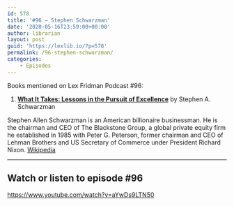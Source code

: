 ```yaml
---
id: 578
title: '#96 – Stephen Schwarzman'
date: '2020-05-16T23:59:00+00:00'
author: librarian
layout: post
guid: 'https://lexlib.io/?p=578'
permalink: /96-stephen-schwarzman/
categories:
    - Episodes
---
```


Books mentioned on Lex Fridman Podcast #96:

1. <b><a href="https://amzn.to/3gEXfFJ" target="_blank" rel="sponsored noopener noreferrer">What It Takes: Lessons in the Pursuit of Excellence</a></b> by Stephen A. Schwarzman

<!--more-->

Stephen Allen Schwarzman is an American billionaire businessman. He is the chairman and CEO of The Blackstone Group, a global private equity firm he established in 1985 with Peter G. Peterson, former chairman and CEO of Lehman Brothers and US Secretary of Commerce under President Richard Nixon. [Wikipedia](https://en.wikipedia.org/wiki/Stephen_A._Schwarzman)


- - - - - -

## Watch or listen to episode #96

<https://www.youtube.com/watch?v=aYwDs9LTN50>
